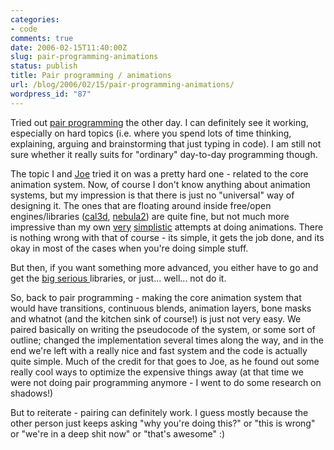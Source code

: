 ```yaml
---
categories:
- code
comments: true
date: 2006-02-15T11:40:00Z
slug: pair-programming-animations
status: publish
title: Pair programming / animations
url: /blog/2006/02/15/pair-programming-animations/
wordpress_id: "87"
---
```


Tried out [pair programming](http://en.wikipedia.org/wiki/Pair_programming) the other day. I can definitely see it working, especially on hard topics (i.e. where you spend lots of time thinking, explaining, arguing and brainstorming that just typing in code). I am still not sure whether it really suits for "ordinary" day-to-day programming though.

The topic I and [Joe](http://otee.dk/people.html) tried it on was a pretty hard one - related to the core animation system. Now, of course I don't know anything about animation systems, but my impression is that there is just no "universal" way of designing it. The ones that are floating around inside free/open engines/libraries ([cal3d](http://cal3d.sourceforge.net), [nebula2](http://nebuladevice.cubik.org/documentation/nebula2/group__Anim2.shtml)) are quite fine, but not much more impressive than my own [very](http://svn.berlios.de/viewcvs/dingus/trunk/dingus/dingus/animator) [simplistic](http://svn.berlios.de/viewcvs/dingus/trunk/dingus/dingus/gfx/skeleton) attempts at doing animations. There is nothing wrong with that of course - its simple, it gets the job done, and its okay in most of the cases when you're doing simple stuff.

But then, if you want something more advanced, you either have to go and get the [big serious ](http://radgametools.com/gramain.htm)libraries, or just... well... not do it.

So, back to pair programming - making the core animation system that would have transitions, continuous blends, animation layers, bone masks and whatnot (and the kitchen sink of course!) is just not very easy. We paired basically on writing the pseudocode of the system, or some sort of outline; changed the implementation several times along the way, and in the end we're left with a really nice and fast system and the code is actually quite simple. Much of the credit for that goes to Joe, as he found out some really cool ways to optimize the expensive things away (at that time we were not doing pair programming anymore - I went to do some research on shadows!)

But to reiterate - pairing can definitely work. I guess mostly because the other person just keeps asking "why you're doing this?" or "this is wrong" or "we're in a deep shit now" or "that's awesome" :)

